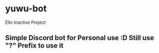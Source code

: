 # yuwu-bot
Ello
Inactive Project

Simple Discord bot for Personal use :D
Still use "?" Prefix to use it 
----------------------------------

